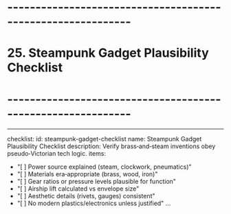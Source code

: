 <!-- Powered by XIAOMA™ Core -->

# ------------------------------------------------------------

# 25. Steampunk Gadget Plausibility Checklist

# ------------------------------------------------------------

---

checklist:
id: steampunk-gadget-checklist
name: Steampunk Gadget Plausibility Checklist
description: Verify brass‑and‑steam inventions obey pseudo‑Victorian tech logic.
items:

- "[ ] Power source explained (steam, clockwork, pneumatics)"
- "[ ] Materials era‑appropriate (brass, wood, iron)"
- "[ ] Gear ratios or pressure levels plausible for function"
- "[ ] Airship lift calculated vs envelope size"
- "[ ] Aesthetic details (rivets, gauges) consistent"
- "[ ] No modern plastics/electronics unless justified"
  ...
